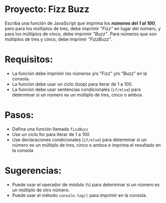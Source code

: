 # Proyecto: Fizz Buzz

Escriba una función de JavaScript que imprima los **_números del 1 al 100_**, pero para los múltiplos de tres, debe imprimir _"Fizz"_ en lugar del número, y para los múltiplos de cinco, debe imprimir _"Buzz"_. Para números que son múltiplos de tres y cinco, debe imprimir _"FizzBuzz"_.

# Requisitos:

- La función debe imprimir los números y/o "Fizz" y/o "Buzz" en la consola.
- La función debe usar un ciclo (loop) para iterar de 1 a 100.
- La función debe usar sentencias condicionales (`if/else`) para determinar si un número es un múltiplo de tres, cinco o ambos.

# Pasos:

- Defina una función llamada `fizzBuzz`
- Use un ciclo for para iterar de 1 a 100
- Use declaraciones condicionales (`if/else`) para determinar si un número es un múltiplo de tres, cinco o ambos e imprima el resultado en la consola

# Sugerencias:

- Puede usar el operador de módulo (`%`) para determinar si un número es un múltiplo de otro número.
- Puede usar el método `console.log()` para imprimir en la consola.
